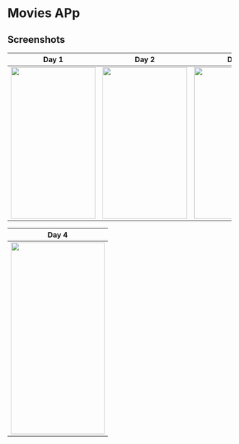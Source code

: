 # Movies APp
## Screenshots

| Day 1 | Day 2 | Day3 | Telegram Ui | Telegram UI
|:-:|:-:|:-:|:-:|:-:|
| <img src ="https://user-images.githubusercontent.com/61195602/161694813-45be98b7-0cc5-4639-bc1e-d7a4b6ae1ac9.jpg" width="190" height="340"/> | <img src ="https://user-images.githubusercontent.com/61195602/161694817-2eccd832-61c3-4f50-bff2-bb3904e690f0.jpg" width="190" height="340"/> | <img src ="https://user-images.githubusercontent.com/61195602/161694820-92844759-ef53-45bc-b9a6-4476f8c023c5.jpg" width="190" height="340"/> | <img src ="https://user-images.githubusercontent.com/61195602/161694823-7f4e917d-5139-451f-ab82-166021e334e1.jpg" width="190" height="340"/> | <img src ="https://user-images.githubusercontent.com/61195602/161694821-99e55bcd-0de1-4ef0-a0aa-43ff80d57aab.jpg" width="190" height="340"/> |



| Day 4 |
|:-:|
| <img src ="https://user-images.githubusercontent.com/61195602/161694828-8aad5b75-873d-4e63-a366-531ce8366a40.jpg" width="210" height="430"/> |!
